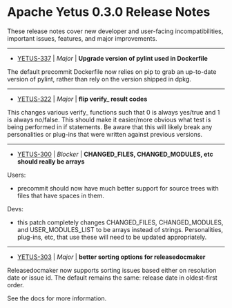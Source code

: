 
<!---
# Licensed to the Apache Software Foundation (ASF) under one
# or more contributor license agreements.  See the NOTICE file
# distributed with this work for additional information
# regarding copyright ownership.  The ASF licenses this file
# to you under the Apache License, Version 2.0 (the
# "License"); you may not use this file except in compliance
# with the License.  You may obtain a copy of the License at
#
#     http://www.apache.org/licenses/LICENSE-2.0
#
# Unless required by applicable law or agreed to in writing, software
# distributed under the License is distributed on an "AS IS" BASIS,
# WITHOUT WARRANTIES OR CONDITIONS OF ANY KIND, either express or implied.
# See the License for the specific language governing permissions and
# limitations under the License.
-->
# Apache Yetus  0.3.0 Release Notes

These release notes cover new developer and user-facing incompatibilities, important issues, features, and major improvements.


---

* [YETUS-337](https://issues.apache.org/jira/browse/YETUS-337) | *Major* | **Upgrade version of pylint used in Dockerfile**

The default precommit Dockerfile now relies on pip to grab an up-to-date version of pylint, rather than rely on the version shipped in dpkg.


---

* [YETUS-322](https://issues.apache.org/jira/browse/YETUS-322) | *Major* | **flip verify\_ result codes**

This changes various verify\_ functions such that 0 is always yes/true and 1 is always no/false.  This should make it easier/more obvious what test is being performed in if statements.  Be aware that this will likely break any personalities or plug-ins that were written against previous versions.


---

* [YETUS-300](https://issues.apache.org/jira/browse/YETUS-300) | *Blocker* | **CHANGED\_FILES, CHANGED\_MODULES, etc should really be arrays**

<!-- markdown -->
Users:

* precommit should now have much better support for source trees with files that have spaces in them.

Devs:

* this patch completely changes CHANGED\_FILES, CHANGED\_MODULES, and USER\_MODULES\_LIST to be arrays instead of strings.  Personalities, plug-ins, etc, that use these will need to be updated appropriately.


---

* [YETUS-303](https://issues.apache.org/jira/browse/YETUS-303) | *Major* | **better sorting options for releasedocmaker**

Releasedocmaker now supports sorting issues based either on resolution date or issue id. The default remains the same: release date in oldest-first order.

See the docs for more information.



